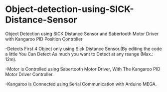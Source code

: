 # Object-detection-using-SICK-Distance-Sensor
Object Detection using SICK Distance Sensor and Sabertooth Motor Driver with Kangaroo PID Position Controller

-Detects First 4 Object only using Sick Distance Sensor.(By editing the code a little You Can Detect As much you want to Detect at any rsange (Max.: 12m).

-Motor is Controlled using Sabertooth Motor Driver, With The Kangaroo PID Motor Driver Controller.

-Kangaroo is Connected using Serial Communication with Arduino MEGA.
